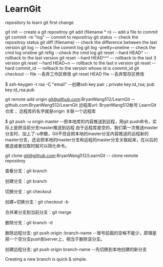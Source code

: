 # LearnGit
repository to learn git
first change

git init  -- create a git repositroy
git add (filename * n) -- add a file to commit
git commit -m "log" -- commit to repositroy
git status -- check the repositroy status
git diff (filename) --  check the difference between the last version
git log 	-- check the commit log
git log -pretty=oneline -- check the cmd log oneline
git reflg --check the cmd log
git reset --hard HEAD^ -- rollback to the last version
git reset --hard HEAD^^^ -- rollback to the last 3 version
git reset --hard HEAD~n -- rollback to the last n version
git reset --hard commit_id -- rollback to the version whose id is commit_id
git checkout -- file  --丢弃工作区修改
git reset HEAD file  --丢弃暂存区修改

$ ssh-keygen -t rsa -C "email" 
--创建ssh key pair；private key:id_rsa; pub key:id_rsa.pub

git remote add origin git@github.com:BryanWang512/LearnGit
-- github.com:BryanWang512/LearnGit 远程库url: BryanWang512帐号 LearnGit仓库
，远程库的名字就是origin  关联一个远程库

$ git push -u origin master --把本地库的内容推送到远程，用git push命令，实际上是把当前分支master推送到远程  由于远程库是空的，我们第一次推送master分支时，加上了-u参数，Git不但会把本地的master分支内容推送的远程新的master分支，还会把本地的master分支和远程的master分支关联起来，在以后的推送或者拉取时就可以简化命令。

git clone git@github.com:BryanWang512/LearnGit  -- clone remote repositroy


查看分支：git branch

创建分支：git branch <name>

切换分支：git checkout <name>

创建+切换分支：git checkout -b <name>

合并某分支到当前分支：git merge <name>

删除分支：git branch -d <name>

删除远程分支: git push origin :branch-name --冒号前面的空格不能少，原理是把一个空分支push到server上，相当于删除该分支。

创建远程分支: git push origin branch-name  --先切换到本地创建的新分支

Creating a new branch is quick & simple.
